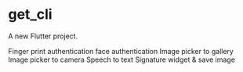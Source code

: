 # get_cli

A new Flutter project.

Finger print authentication
face authentication
Image picker to gallery
Image picker to camera
Speech to text
Signature widget & save image


